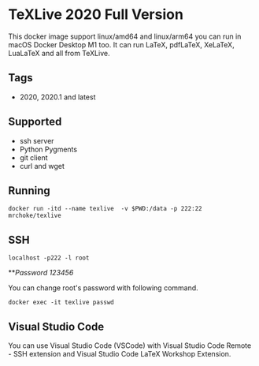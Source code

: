 # TeXLive 2020 Full Version
This docker image support linux/amd64 and linux/arm64 you can run in macOS Docker Desktop M1 too. It can run LaTeX, pdfLaTeX, XeLaTeX, LuaLaTeX and all from TeXLive.

## Tags
* 2020, 2020.1 and latest


## Supported
* ssh server
* Python Pygments
* git client
* curl and wget

## Running

```
docker run -itd --name texlive  -v $PWD:/data -p 222:22 mrchoke/texlive
```

## SSH

```
localhost -p222 -l root
```
**_Password 123456_

You can change root's password with following command.

```
docker exec -it texlive passwd
```

## Visual Studio Code

You can use Visual Studio Code (VSCode) with   Visual Studio Code Remote - SSH extension and Visual Studio Code LaTeX Workshop Extension.

